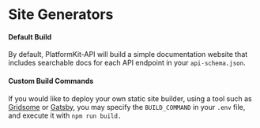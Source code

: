 # Site Generators

#### Default Build

By default, PlatformKit-API will build a simple documentation website that includes searchable docs for each API endpoint in your `api-schema.json`.

#### Custom Build Commands

If you would like to deploy your own static site builder, using a tool such as [Gridsome](https://gridsome.org) or [Gatsby](https://www.gatsbyjs.com), you may specify the `BUILD_COMMAND` in your `.env` file, and execute it with `npm run build.`

